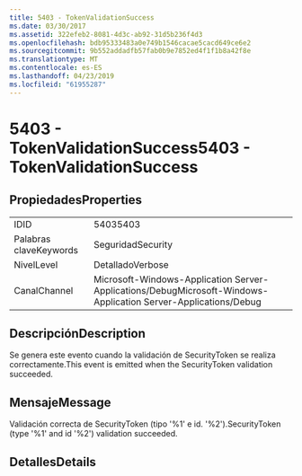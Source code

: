 ```yaml
---
title: 5403 - TokenValidationSuccess
ms.date: 03/30/2017
ms.assetid: 322efeb2-8081-4d3c-ab92-31d5b236f4d3
ms.openlocfilehash: bdb95333483a0e749b1546cacae5cacd649ce6e2
ms.sourcegitcommit: 9b552addadfb57fab0b9e7852ed4f1f1b8a42f8e
ms.translationtype: MT
ms.contentlocale: es-ES
ms.lasthandoff: 04/23/2019
ms.locfileid: "61955287"
---
```

# <a name="5403---tokenvalidationsuccess"></a><span data-ttu-id="b3afa-102">5403 - TokenValidationSuccess</span><span class="sxs-lookup"><span data-stu-id="b3afa-102">5403 - TokenValidationSuccess</span></span>
## <a name="properties"></a><span data-ttu-id="b3afa-103">Propiedades</span><span class="sxs-lookup"><span data-stu-id="b3afa-103">Properties</span></span>  
  
|||  
|-|-|  
|<span data-ttu-id="b3afa-104">ID</span><span class="sxs-lookup"><span data-stu-id="b3afa-104">ID</span></span>|<span data-ttu-id="b3afa-105">5403</span><span class="sxs-lookup"><span data-stu-id="b3afa-105">5403</span></span>|  
|<span data-ttu-id="b3afa-106">Palabras clave</span><span class="sxs-lookup"><span data-stu-id="b3afa-106">Keywords</span></span>|<span data-ttu-id="b3afa-107">Seguridad</span><span class="sxs-lookup"><span data-stu-id="b3afa-107">Security</span></span>|  
|<span data-ttu-id="b3afa-108">Nivel</span><span class="sxs-lookup"><span data-stu-id="b3afa-108">Level</span></span>|<span data-ttu-id="b3afa-109">Detallado</span><span class="sxs-lookup"><span data-stu-id="b3afa-109">Verbose</span></span>|  
|<span data-ttu-id="b3afa-110">Canal</span><span class="sxs-lookup"><span data-stu-id="b3afa-110">Channel</span></span>|<span data-ttu-id="b3afa-111">Microsoft-Windows-Application Server-Applications/Debug</span><span class="sxs-lookup"><span data-stu-id="b3afa-111">Microsoft-Windows-Application Server-Applications/Debug</span></span>|  
  
## <a name="description"></a><span data-ttu-id="b3afa-112">Descripción</span><span class="sxs-lookup"><span data-stu-id="b3afa-112">Description</span></span>  
 <span data-ttu-id="b3afa-113">Se genera este evento cuando la validación de SecurityToken se realiza correctamente.</span><span class="sxs-lookup"><span data-stu-id="b3afa-113">This event is emitted when the SecurityToken validation succeeded.</span></span>  
  
## <a name="message"></a><span data-ttu-id="b3afa-114">Mensaje</span><span class="sxs-lookup"><span data-stu-id="b3afa-114">Message</span></span>  
 <span data-ttu-id="b3afa-115">Validación correcta de SecurityToken (tipo '%1' e id. '%2').</span><span class="sxs-lookup"><span data-stu-id="b3afa-115">SecurityToken (type '%1' and id '%2') validation succeeded.</span></span>  
  
## <a name="details"></a><span data-ttu-id="b3afa-116">Detalles</span><span class="sxs-lookup"><span data-stu-id="b3afa-116">Details</span></span>
